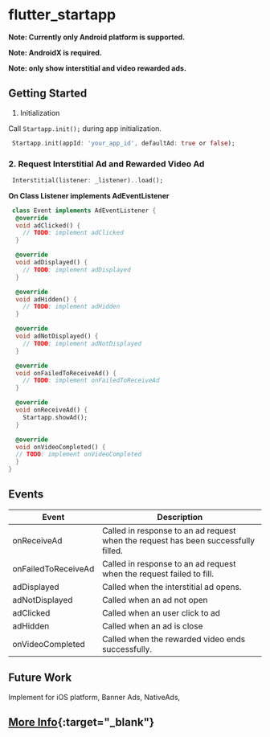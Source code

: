 # flutter_startapp

**Note: Currently only Android platform is supported.**

**Note: AndroidX is required.**

**Note: only show interstitial and video rewarded ads.**

## Getting Started

1. Initialization

Call `Startapp.init();` during app initialization.

```dart
 Startapp.init(appId: 'your_app_id', defaultAd: true or false);
```

### 2. Request Interstitial Ad and Rewarded Video Ad

```dart
 Interstitial(listener: _listener)..load();
```

**On Class Listener implements AdEventListener**

```dart
 class Event implements AdEventListener {
  @override
  void adClicked() {
    // TODO: implement adClicked
  }

  @override
  void adDisplayed() {
    // TODO: implement adDisplayed
  }

  @override
  void adHidden() {
    // TODO: implement adHidden
  }

  @override
  void adNotDisplayed() {
    // TODO: implement adNotDisplayed
  }

  @override
  void onFailedToReceiveAd() {
    // TODO: implement onFailedToReceiveAd
  }

  @override
  void onReceiveAd() {
    Startapp.showAd();
  }

  @override
  void onVideoCompleted() {
  // TODO: implement onVideoCompleted
  }
}
```

## Events

| Event              | Description                                                                        |
|--------------------|------------------------------------------------------------------------------------|
| onReceiveAd    | Called in response to an ad request when the request has been successfully filled. |
| onFailedToReceiveAd | Called in response to an ad request when the request failed to fill.               |
| adDisplayed           | Called when the interstitial ad opens.                                             |
| adNotDisplayed         | Called when an ad not open          |
| adClicked         | Called when an user click to ad            |
| adHidden         | Called when an ad is close        |
| onVideoCompleted           | Called when the rewarded video ends successfully.                                  |


## Future Work
Implement for iOS platform, Banner Ads, NativeAds,

## [More Info]("https://support.startapp.com/hc/en-us/articles/115007225767-Integrate-our-SDK"){:target="_blank"}

